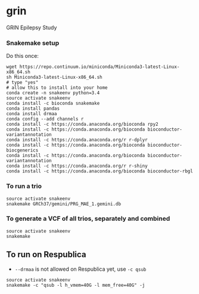 # grin
GRIN Epilepsy Study

### Snakemake setup
Do this once:
```
wget https://repo.continuum.io/miniconda/Miniconda3-latest-Linux-x86_64.sh
sh Miniconda3-latest-Linux-x86_64.sh
# type "yes"
# allow this to install into your home
conda create -n snakeenv python=3.4
source activate snakeenv
conda install -c bioconda snakemake
conda install pandas
conda install drmaa
conda config --add channels r
conda install -c https://conda.anaconda.org/bioconda rpy2
conda install -c https://conda.anaconda.org/bioconda bioconductor-variantannotation
conda install -c https://conda.anaconda.org/r r-dplyr
conda install -c https://conda.anaconda.org/bioconda bioconductor-biocgenerics
conda install -c https://conda.anaconda.org/bioconda bioconductor-variantannotation
conda install -c https://conda.anaconda.org/r r-shiny
conda install -c https://conda.anaconda.org/bioconda bioconductor-rbgl
```

### To run a trio
```
source activate snakeenv
snakemake GRCh37/gemini/PRG_MAE_1.gemini.db
```

### To generate a VCF of all trios, separately and combined
```
source activate snakeenv
snakemake
```


## To run on Respublica
- `--drmaa` is not allowed on Respublica yet, use `-c qsub`
```
source activate snakeenv
snakemake -c "qsub -l h_vmem=40G -l mem_free=40G" -j 
```
